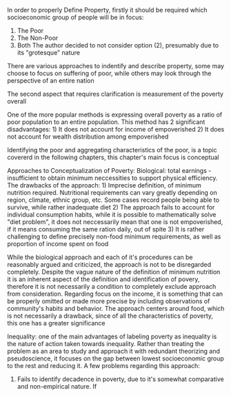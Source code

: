 In order to properly Define Property, firstly it should be required which socioeconomic group of people will be in focus:
  1) The Poor
  2) The Non-Poor
  3) Both
The author decided to not consider option (2), presumably due to its "grotesque" nature

There are various approaches to indentify and describe property, some may choose to focus on suffering of poor, while others may look through the perspective of an entire nation

The second aspect that requires clarification is measurement of the poverty overall

  One of the more popular methods is expressing overall poverty as a ratio of poor population to an entire population. 
  This method has 2 significant disadvantages:
    1) It does not account for income of empoverished
    2) It does not account for wealth distribution among empoverished

Identifying the poor and aggregating characteristics of the poor, is a topic covererd in the following chapters, this chapter's main focus is conceptual

Approaches to Conceptualization of Poverty:
  Biological: total earnings - insufficient to obtain minimum neccessities to support physical efficiency.
  The drawbacks of the approach:
    1) Imprecise definition, of minimum nutrition required. Nutritional requirements can vary greatly depending on region, climate, ethnic group, etc. Some cases record people being able to survive, while rather inadequate diet
    2) The approach fails to account for individual consumption habits, while it is possible to mathematically solve "diet problem", it does not neccessarily mean that one is not empoverished, if it means consuming the same ration daily, out of spite
    3) It is rather challenging to define precisely non-food minimum requirements, as well as proportion of income spent on food

  While the biological approach and each of it's procedures can be reasonably argued and criticized, the approach is not to be disregarded completely. Despite the vague nature of the definition of minimum nutrition it is an inherent aspect of the definition and identification of povery, therefore it is not necessarily a condition to completely exclude approach from consideration. Regarding focus on the income, it is something that can be properly omitted or made more precise by including observations of community's habits and behavior. The approach centers around food, which is not necessarily a drawback, since of all the characteristics of poverty, this one has a greater significance

Inequality: one of the main advantages of labeling poverty as inequality is the nature of action taken towards inequality. Rather than treating the problem as an area to study and approach it with redundant theorizing and pseudoscience, it focuses on the gap between lowest socioeconomic group to the rest and reducing it.
A few problems regarding this approach:
  1) Fails to identify decadence in poverty, due to it's somewhat comparative and non-empirical nature. If 

